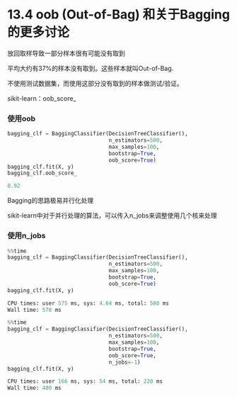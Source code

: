 # 13.4 oob (Out-of-Bag) 和关于Bagging的更多讨论

放回取样导致一部分样本很有可能没有取到

平均大约有37%的样本没有取到。这些样本就叫Out-of-Bag.

不使用测试数据集，而使用这部分没有取到的样本做测试/验证。

sikit-learn：oob\_score\_
### 使用oob
```python
bagging_clf = BaggingClassifier(DecisionTreeClassifier(),
                                n_estimators=500,
                                max_samples=100,
                                bootstrap=True,
                                oob_score=True)
bagging_clf.fit(X, y)
bagging_clf.oob_score_

0.92
```

Bagging的思路极易并行化处理

sikit-learn中对于并行处理的算法，可以传入n_jobs来调整使用几个核来处理

### 使用n_jobs
```python
%%time
bagging_clf = BaggingClassifier(DecisionTreeClassifier(),
                                n_estimators=500,
                                max_samples=100,
                                bootstrap=True,
                                oob_score=True)
bagging_clf.fit(X, y)

CPU times: user 575 ms, sys: 4.64 ms, total: 580 ms
Wall time: 578 ms
```

```python
%%time
bagging_clf = BaggingClassifier(DecisionTreeClassifier(),
                                n_estimators=500,
                                max_samples=100,
                                bootstrap=True,
                                oob_score=True,
                                n_jobs=-1)
bagging_clf.fit(X, y)

CPU times: user 166 ms, sys: 54 ms, total: 220 ms
Wall time: 480 ms
```
